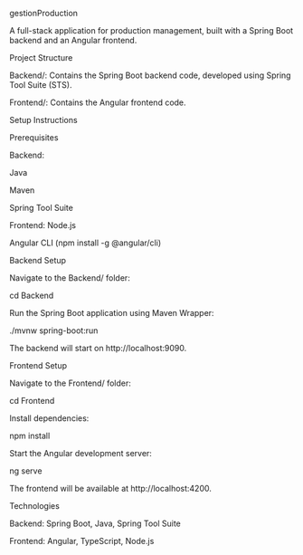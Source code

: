 gestionProduction

A full-stack application for production management, built with a Spring Boot backend and an Angular frontend.

Project Structure

Backend/: Contains the Spring Boot backend code, developed using Spring Tool Suite (STS).

Frontend/: Contains the Angular frontend code.

Setup Instructions

Prerequisites

Backend:

Java 

Maven 

Spring Tool Suite 



Frontend:
Node.js 

Angular CLI (npm install -g @angular/cli)


Backend Setup

Navigate to the Backend/ folder:

cd Backend



Run the Spring Boot application using Maven Wrapper:

./mvnw spring-boot:run



The backend will start on http://localhost:9090.

Frontend Setup


Navigate to the Frontend/ folder:

cd Frontend



Install dependencies:

npm install



Start the Angular development server:

ng serve

The frontend will be available at http://localhost:4200.


Technologies

Backend: Spring Boot, Java, Spring Tool Suite

Frontend: Angular, TypeScript, Node.js

